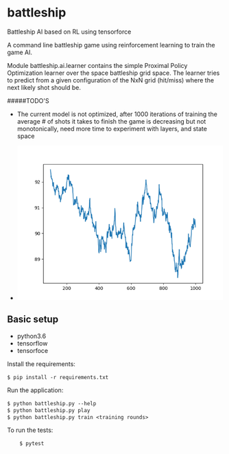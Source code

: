 # battleship

Battleship AI based on RL using tensorforce

A command line battleship game using reinforcement learning to train the game AI.

Module battleship.ai.learner contains the simple Proximal Policy Optimization learner over the space battleship grid space.
The learner tries to predict from a given configuration of the NxN grid (hit/miss) where the next likely shot should be. 

#####TODO'S
 - The current model is not optimized, after 1000 iterations of training the average # of shots it takes to finish the game is decreasing but not monotonically, need more time to experiment with layers, and state space

- ![alt text][logo]

[logo]: https://github.com/agonopol/battleship-ai/raw/master/rate.png "Performance"


## Basic setup

- python3.6
- tensorflow
- tensorfoce

Install the requirements:
```
$ pip install -r requirements.txt
```

Run the application:
```
$ python battleship.py --help
$ python battleship.py play
$ python battleship.py train <training rounds>
```

To run the tests:
```
    $ pytest
```
